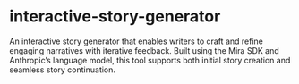 # interactive-story-generator
An interactive story generator that enables writers to craft and refine engaging narratives with iterative feedback. Built using the Mira SDK and Anthropic’s language model, this tool supports both initial story creation and seamless story continuation.
